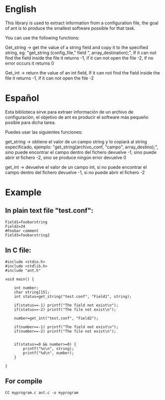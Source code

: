 # English

This library is used to extract information from a configuration file, the goal of ant is to produce the smallest software possible for that task.

You can use the following functions:

Get_string -> get the value of a string field and copy it to the specified string, eg: "get_string (config_file," field ", array_destination);", 
If it can not find the field inside the file it returns -1, if it can not open the file -2, if no error occurs it returns 0

Get_int -> return the value of an int field, 
If it can not find the field inside the file it returns -1, if it can not open the file -2

# Español

Esta biblioteca sirve para extraer información de un archivo de configuración, el objetivo de ant es producir el software más pequeño posible para dicha tarea.

Puedes usar las siguientes funciones:

get_string -> obtiene el valor de un campo string y lo copiará al string expecificado, ejemplo: "get_string(archivo_conf, "campo", array_destino);", 
sino puede encontrar el campo dentro del fichero devuelve -1, sino puede abrir el fichero -2, sino se produce ningún error devuelve 0

get_int -> devuelve el valor de un campo int, 
si no puede encontrar el campo dentro del fichero devuelve -1, si no puede abrir el fichero -2

# Example

## In plain text file "test.conf":
```
Field1=foobarstring
Field2=34
#Foobar comment
Field3=foobarstring2
```
## In C file:

```
#include <stdio.h>
#include <stdlib.h>
#include "ant.h"

void main() {
    
    int number;
    char string[15];
    int status=get_string("test.conf", "Field1", string);
    
    if(status==-1) printf("The field not exist\n");
    if(status==-2) printf("The file not exist\n");
    
    number=get_int("test.conf", "Field2");
    
    if(number==-1) printf("The field not exist\n");
    if(number==-2) printf("The file not exist\n");
    
    
    if(status>=0 && number>=0) {
        printf("%s\n", string);
        printf("%d\n", number);
    }
    
}
```
## For compile
```
CC myprogram.c ant.c -o myprogram
```
